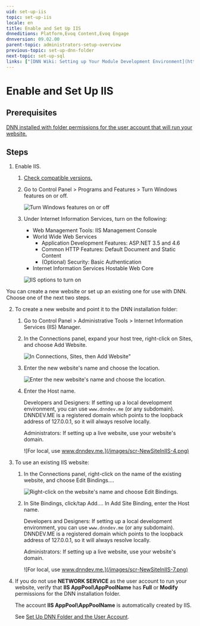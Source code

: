 ```yaml
---
uid: set-up-iis
topic: set-up-iis
locale: en
title: Enable and Set Up IIS
dnneditions: Platform,Evoq Content,Evoq Engage
dnnversion: 09.02.00
parent-topic: administrators-setup-overview
previous-topic: set-up-dnn-folder
next-topic: set-up-sql
links: ["[DNN Wiki: Setting up Your Module Development Environment](http://www.dnnsoftware.com/wiki/setting-up-your-module-development-environment)","[Setting up your DotNetNuke Module Development Environment by Chris Hammond](http://www.christoc.com/Tutorials/All-Tutorials/aid/1)","[DNN Community Blog: Installing DNN by Clinton Patterson](http://www.dnnsoftware.com/community-blog/cid/155070/installing-dnn)"]
---
```


# Enable and Set Up IIS

## Prerequisites

[DNN installed with folder permissions for the user account that will run your website.](xref:set-up-dnn-folder)

## Steps

1.  Enable IIS.
    1.  [Check compatible versions.](xref:requirements)
    2.  Go to Control Panel \> Programs and Features \> Turn Windows features on or off.
        
          
        
        ![Turn Windows features on or off](/images/scr-InstallIIS-1.png)
        
          
        
    3.  Under Internet Information Services, turn on the following:
        
        *   Web Management Tools: IIS Management Console
        *   World Wide Web Services
            *   Application Development Features: ASP.NET 3.5 and 4.6
            *   Common HTTP Features: Default Document and Static Content
            *   (Optional) Security: Basic Authentication
        *   Internet Information Services Hostable Web Core
        
          
        
        ![IIS options to turn on](/images/scr-InstallIIS-6.png)
        
          
        
<a name="tsk-set-up-iis__point-to-DNN-folder"></a>
You can create a new website or set up an existing one for use with DNN. Choose one of the next two steps.

2.  To create a new website and point it to the DNN installation folder:
    1.  Go to Control Panel \> Administrative Tools \> Internet Information Services (IIS) Manager.
    2.  In the Connections panel, expand your host tree, right-click on Sites, and choose Add Website.
        
          
        
        ![In Connections, Sites, then Add Website"](/images/scr-NewSiteInIIS-1.png)
        
          
        
    3.  Enter the new website's name and choose the location.
        
          
        
        ![Enter the new website's name and choose the location.](/images/scr-NewSiteInIIS-2.png)
        
          
        
    4.  Enter the Host name.
        
        Developers and Designers: If setting up a local development environment, you can use `www.dnndev.me` (or any subdomain). DNNDEV.ME is a registered domain which points to the loopback address of 127.0.0.1, so it will always resolve locally.
        
        Administrators: If setting up a live website, use your website's domain.
        
          
        
        ![For local, use www.dnndev.me.](/images/scr-NewSiteInIIS-4.png)
        
          
        
3.  To use an existing IIS website:
    1.  In the Connections panel, right-click on the name of the existing website, and choose Edit Bindings....
        
          
        
        ![Right-click on the website's name and choose Edit Bindings.](/images/scr-NewSiteInIIS-6.png)
        
          
        
    2.  In Site Bindings, click/tap Add.... In Add Site Binding, enter the Host name.
        
        Developers and Designers: If setting up a local development environment, you can use `www.dnndev.me` (or any subdomain). DNNDEV.ME is a registered domain which points to the loopback address of 127.0.0.1, so it will always resolve locally.
        
        Administrators: If setting up a live website, use your website's domain.
        
          
        
        ![For local, use www.dnndev.me.](/images/scr-NewSiteInIIS-7.png)
        
          
        
4.  If you do not use **NETWORK SERVICE** as the user account to run your website, verify that **IIS AppPool\\AppPoolName** has **Full** or **Modify** permissions for the DNN installation folder.
    
    The account **IIS AppPool\\AppPoolName** is automatically created by IIS.
    
    See [Set Up DNN Folder and the User Account](xref:set-up-dnn-folder).